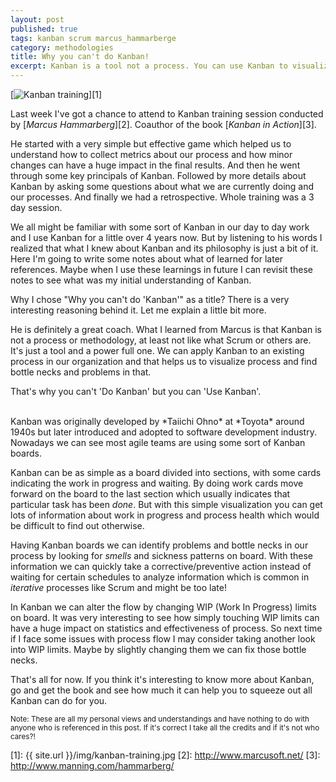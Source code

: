 ```yaml
---
layout: post
published: true
tags: kanban scrum marcus_hammarberge
category: methodologies
title: Why you can't do Kanban!
excerpt: Kanban is a tool not a process. You can use Kanban to visualize your process and collect metrics about your process health. But you can't "Do Kanban"
---
```


[<img src="{{ site.url }}/img/kanban-training-320x83.jpg" alt="Kanban training" />][1]

Last week I've got a chance to attend to Kanban training session conducted by [*Marcus Hammarberg*][2]. Coauthor of the book [*Kanban in Action*][3].

He started with a very simple but effective game which helped us to understand how to collect metrics about our process and how minor changes can have a huge impact in the final results. And then he went through some key principals of Kanban. Followed by more details about Kanban by asking some questions about what we are currently doing and our processes. And finally we had a retrospective. Whole training was a 3 day session.

We all might be familiar with some sort of Kanban in our day to day work and I use Kanban for a little over 4 years now. But by listening to his words I realized that what I knew about Kanban and its philosophy is just a bit of it. Here I'm going to write some notes about what of learned for later references. Maybe when I use these learnings in future I can revisit these notes to see what was my initial understanding of Kanban.

Why I chose "Why you can't do 'Kanban'" as a title? There is a very interesting reasoning behind it. Let me explain a little bit more.

He is definitely a great coach. What I learned from Marcus is that Kanban is not a process or methodology, at least not like what Scrum or others are. It's just a tool and a power full one. We can apply Kanban to an existing process in our organization and that helps us to visualize process and find bottle necks and problems in that.

That's why you can't 'Do Kanban' but you can 'Use Kanban'.

<div class="ads"> <ins class="adsbygoogle" style="display:block" data-ad-client="ca-pub-7360583392867579" data-ad-slot="4587256441" data-ad-format="rectangle"></ins> </div> <script> (adsbygoogle = window.adsbygoogle || []).push({}); </script>

<br>
Kanban was originally developed by *Taiichi Ohno* at *Toyota* around 1940s but later introduced and adopted to software development industry. Nowadays we can see most agile teams are using some sort of Kanban boards.

Kanban can be as simple as a board divided into sections, with some cards indicating the work in progress and waiting. By doing work cards move forward on the board to the last section which usually indicates that particular task has been *done*. But with this simple visualization you can get lots of information about work in progress and process health which would be difficult to find out otherwise.

Having Kanban boards we can identify problems and bottle necks in our process by looking for *smells* and sickness patterns on board. With these information we can quickly take a corrective/preventive action instead of waiting for certain schedules to analyze information which is common in *iterative* processes like Scrum and might be too late!

In Kanban we can alter the flow by changing WIP (Work In Progress) limits on board. It was very interesting to see how simply touching  WIP limits can have a huge impact on statistics and effectiveness of process. So next time if I face some issues with process flow I may consider taking another look into WIP limits. Maybe by slightly changing them we can fix those bottle necks.

That's all for now. If you think it's interesting to know more about Kanban, go and get the book and see how much it can help you to squeeze out all Kanban can do for you.

<sup>Note: These are all my personal views and understandings and have nothing to do with anyone who is referenced in this post. If it's correct I take all the credits and if it's not who cares?!</sup>

[1]: {{ site.url }}/img/kanban-training.jpg
[2]: http://www.marcusoft.net/
[3]: http://www.manning.com/hammarberg/
